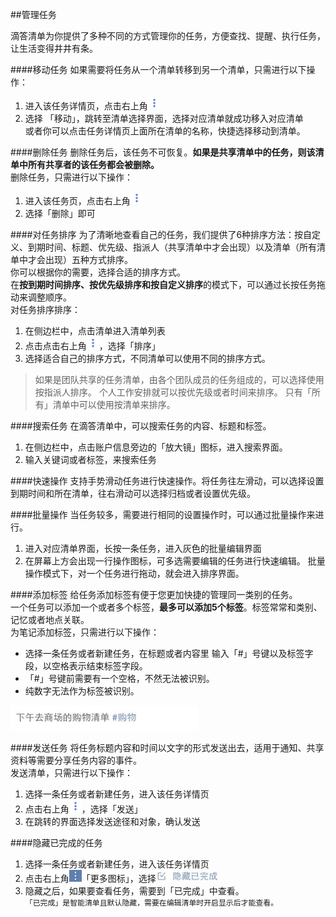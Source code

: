 ##管理任务

滴答清单为你提供了多种不同的方式管理你的任务，方便查找、提醒、执行任务，让生活变得井井有条。

####移动任务
如果需要将任务从一个清单转移到另一个清单，只需进行以下操作：
1. 进入该任务详情页，点击右上角<img src="../images/images_android/image001.png" title="更多" width="20" />
2. 选择 「移动」，跳转至清单选择界面，选择对应清单就成功移入对应清单
<br >或者你可以点击任务详情页上面所在清单的名称，快捷选择移动到清单。

####删除任务
删除任务后，该任务不可恢复。**如果是共享清单中的任务，则该清单中所有共享者的该任务都会被删除。**
<br >删除任务，只需进行以下操作：
1. 进入该任务页，点击右上角<img src="../images/images_android/image001.png" title="更多" width="20" />
2. 选择「删除」即可

####对任务排序
为了清晰地查看自己的任务，我们提供了6种排序方法：按自定义、到期时间、标题、优先级、指派人（共享清单中才会出现）以及清单（所有清单中才会出现）五种方式排序。
<br >你可以根据你的需要，选择合适的排序方式。
<br >在**按到期时间排序、按优先级排序和按自定义排序**的模式下，可以通过长按任务拖动来调整顺序。
<br >对任务排序排序：
1. 在侧边栏中，点击清单进入清单列表
2. 点击点击右上角<img src="../images/images_android/image001.png" title="更多" width="20" />，选择「排序」
3. 选择适合自己的排序方式，不同清单可以使用不同的排序方式。
>如果是团队共享的任务清单，由各个团队成员的任务组成的，可以选择使用按指派人排序。
>个人工作安排就可以按优先级或者时间来排序。
>只有「所有」清单中可以使用按清单来排序。

####搜索任务
在滴答清单中，可以搜索任务的内容、标题和标签。
1. 在侧边栏中，点击账户信息旁边的「放大镜」图标，进入搜索界面。
2. 输入关键词或者标签，来搜索任务

####快速操作
支持手势滑动任务进行快速操作。将任务往左滑动，可以选择设置到期时间和所在清单，往右滑动可以选择归档或者设置优先级。


####批量操作
当任务较多，需要进行相同的设置操作时，可以通过批量操作来进行。
1. 进入对应清单界面，长按一条任务，进入灰色的批量编辑界面
2. 在屏幕上方会出现一行操作图标，可多选需要编辑的任务进行快速编辑。
批量操作模式下，对一个任务进行拖动，就会进入排序界面。

####添加标签
给任务添加标签有便于您更加快捷的管理同一类别的任务。
<br >一个任务可以添加一个或者多个标签，**最多可以添加5个标签**。标签常常和类别、记忆或者地点关联。
<br >为笔记添加标签，只需进行以下操作：
- 选择一条任务或者新建任务，在标题或者内容里 输入「#」号键以及标签字段，以空格表示结束标签字段。
- 「#」号键前需要有一个空格，不然无法被识别。
- 纯数字无法作为标签被识别。

<img src="../images/image4307.jpg" title="标签举例" width="300"  />

####发送任务
将任务标题内容和时间以文字的形式发送出去，适用于通知、共享资料等需要分享任务内容的事件。
<br >发送清单，只需进行以下操作：
1. 选择一条任务或者新建任务，进入该任务详情页
2. 点击右上角<img src="../images/images_android/image001.png" title="更多" width="20" />，选择「发送」
3. 在跳转的界面选择发送途径和对象，确认发送

####隐藏已完成的任务
1. 选择一条任务或者新建任务，进入该任务详情页
2. 点击右上角<img src="../images/image3100.png" title="更多" width="20" />「更多图标」，选择<img src="../images/image4407.jpg" title="隐藏已完成任务" width="100" />
3. 隐藏之后，如果要查看任务，需要到「已完成」中查看。
<br >```「已完成」是智能清单且默认隐藏，需要在编辑清单时开启显示后才能查看。```


